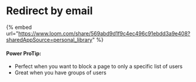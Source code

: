 # Redirect by email

{% embed url="https://www.loom.com/share/569abd9d1f9c4ec496c91ebdd3a9e408?sharedAppSource=personal_library" %}



#### Power ProTip:

* Perfect when you want to block a page to only a specific list of users
* Great when you have groups of users
